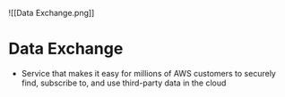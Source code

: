![[Data Exchange.png]]
# Data Exchange
- Service that makes it easy for millions of AWS customers to securely find, subscribe to, and use third-party data in the cloud